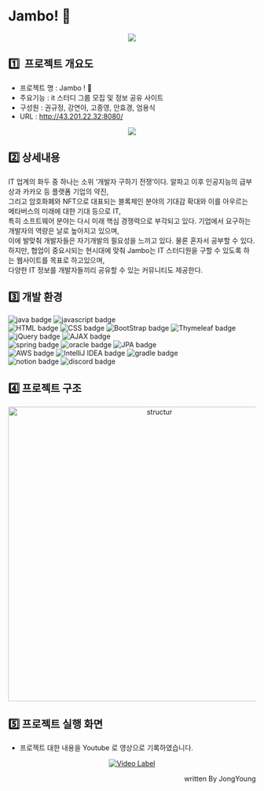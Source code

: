 
# Jambo! 🐘
<p align="center">
<img src="https://user-images.githubusercontent.com/104367020/207620687-68151fb3-9819-440d-9041-87140a89678c.gif">
</p>

## 1️⃣  프로젝트 개요도
- 프로젝트 명 : Jambo ! 🐘
- 주요기능 : it 스터디 그룹 모집 및 정보 공유 사이트
- 구성원 : 권규정, 강연아, 고종영, 안효경, 엄용식
- URL : <a href="http://43.201.22.32:8080/">http://43.201.22.32:8080/</a>
<p align="center">
<img src="https://user-images.githubusercontent.com/104367020/207623346-8b543356-e22c-4bcb-8f25-dbfc7cf18634.gif">
</p>

## 2️⃣ 상세내용
IT 업계의 화두 중 하나는 소위 ‘개발자 구하기 전쟁’이다. 알파고 이후 인공지능의 급부상과 카카오 등 플랫폼 기업의 약진,<br>
그리고 암호화폐와 NFT으로 대표되는 블록체인 분야의 기대감 확대와 이를 아우르는 메타버스의 미래에 대한 기대 등으로 IT,<br>
특히 소프트웨어 분야는 다시 미래 핵심 경쟁력으로 부각되고 있다. 기업에서 요구하는 개발자의 역량은 날로 높아지고 있으며,<br> 
이에 발맞춰 개발자들은 자기개발의 필요성을 느끼고 있다. 물론 혼자서 공부할 수 있다.<br>
하지만, 협업이 중요시되는 현시대에 맞춰 Jambo는 IT 스터디원을 구할 수 있도록 하는 웹사이트를 목표로 하고있으며,<br>
다양한 IT 정보를 개발자들끼리 공유할 수 있는 커뮤니티도 제공한다.

## 3️⃣ 개발 환경
![java badge](https://img.shields.io/badge/-JAVA_11-%23F7DF1E?style=flat-square&logo=buymeacoffee&logoColor=white&color=3c679e)
![javascript badge](https://img.shields.io/badge/-JAVASCRIPT-%23F7DF1E?style=flat-square&logo=javascript&logoColor=white&color=f2df3a)<br>
![HTML badge](https://img.shields.io/badge/-HTML5-%23F7DF1E?style=flat-square&logo=html5&logoColor=white&color=d1512b)
![CSS badge](https://img.shields.io/badge/-CSS3-%23F7DF1E?style=flat-square&logo=css3&logoColor=white&color=2b62aa)
![BootStrap badge](https://img.shields.io/badge/-BootStrap-%23F7DF1E?style=flat-square&logo=bootstrap&logoColor=white&color=6a45a6)
![Thymeleaf badge](https://img.shields.io/badge/-Thymeleaf-%23F7DF1E?style=flat-square&logo=thymeleaf&logoColor=white&color=005F0F)
![jQuery badge](https://img.shields.io/badge/-jQuery-%23F7DF1E?style=flat-square&logo=jquery&logoColor=white&color=0769AD)
![AJAX badge](https://img.shields.io/badge/-AJAX-%23F7DF1E?style=flat-square&color=4e575d)<br>
![spring badge](https://img.shields.io/badge/-Spring_Boot_2.7.6-%23F7DF1E?style=flat-square&logo=spring&logoColor=white&color=94c42b)
![oracle badge](https://img.shields.io/badge/-Oracle_19c-%23F7DF1E?style=flat-square&logo=oracle&logoColor=white&color=e62e18)
![JPA badge](https://img.shields.io/badge/-JPA-%23F7DF1E?style=flat-square&color=4e575d)<br>
![AWS badge](https://img.shields.io/badge/-AWS_EC2-%23F7DF1E?style=flat-square&logo=amazonaws&logoColor=white&color=232F3E)
![IntelliJ IDEA badge](https://img.shields.io/badge/-IntelliJ_IDEA-%23F7DF1E?style=flat-square&logo=intellijidea&logoColor=white&color=02303A)
![gradle badge](https://img.shields.io/badge/-Gradle-%23F7DF1E?style=flat-square&logo=gradle&logoColor=white&color=02303A)<br>
![notion badge](https://img.shields.io/badge/-Notion-%23F7DF1E?style=flat-square&logo=notion&logoColor=white&color=000000)
![discord badge](https://img.shields.io/badge/-Discord-%23F7DF1E?style=flat-square&logo=discord&logoColor=white&color=5865F2)

## 4️⃣ 프로젝트 구조

<div align="center">
<img  width="600px" src="https://user-images.githubusercontent.com/104367020/215087852-65b5e70b-e5d8-416a-b454-f184ae10b870.png" alt="structur">
</div>

## 5️⃣ 프로젝트 실행 화면
- 프로젝트 대한 내용을 Youtube 로 영상으로 기록하였습니다.
<div align="center">

[![Video Label](http://img.youtube.com/vi/zw9jMcjHMfQ/0.jpg)](https://youtu.be/zw9jMcjHMfQ)

</div>
<div align="right">
written By JongYoung
</div>
